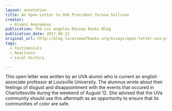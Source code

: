 ```yaml
---
layout: annotation
title: An Open Letter to UVA President Teresa Sullivan
creator:
  - Alumni Anonymous
publication: The Los Angeles Review Books Blog
publication_date: 2017-08-12
original_url: http://blog.lareviewofbooks.org/essays/open-letter-uva-president-teresa-sullivan/
tags:
  - Testimonials
  - Reactions
  - Local History

---
```

This open letter was written by an UVA alumni who is current an english associate professor at Louisville University. The alumnus wrote about their feelings of disgust and disappointment with the events that occured in Charlottesville during the weekend of August 12. She advised that the UVa community should use this aftermath as an opportunity to ensure that its communities of color are safe. 
